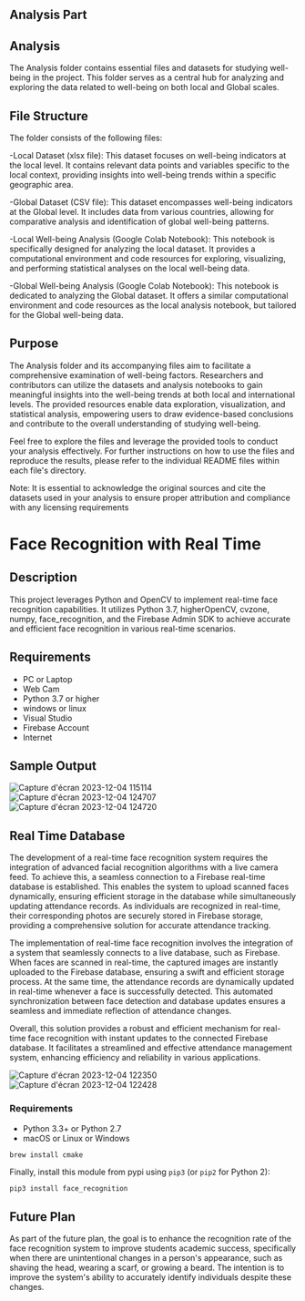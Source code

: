 ## Analysis Part

## Analysis
The Analysis folder contains essential files and datasets for studying well-being in the project. This folder serves as a central hub for analyzing and exploring the data related to well-being on both local and Global scales.

## File Structure
The folder consists of the following files:

-Local Dataset (xlsx file): This dataset focuses on well-being indicators at the local level. It contains relevant data points and variables specific to the local context, providing insights into well-being trends within a specific geographic area.

-Global Dataset (CSV file): This dataset encompasses well-being indicators at the Global level. It includes data from various countries, allowing for comparative analysis and identification of global well-being patterns.

-Local Well-being Analysis (Google Colab Notebook): This notebook is specifically designed for analyzing the local dataset. It provides a computational environment and code resources for exploring, visualizing, and performing statistical analyses on the local well-being data.

-Global Well-being Analysis (Google Colab Notebook): This notebook is dedicated to analyzing the Global dataset. It offers a similar computational environment and code resources as the local analysis notebook, but tailored for the Global well-being data.

## Purpose
The Analysis folder and its accompanying files aim to facilitate a comprehensive examination of well-being factors. Researchers and contributors can utilize the datasets and analysis notebooks to gain meaningful insights into the well-being trends at both local and international levels. The provided resources enable data exploration, visualization, and statistical analysis, empowering users to draw evidence-based conclusions and contribute to the overall understanding of studying well-being.

Feel free to explore the files and leverage the provided tools to conduct your analysis effectively. For further instructions on how to use the files and reproduce the results, please refer to the individual README files within each file's directory.

Note: It is essential to acknowledge the original sources and cite the datasets used in your analysis to ensure proper attribution and compliance with any licensing requirements



# Face Recognition with Real Time

## Description

This project leverages Python and OpenCV to implement real-time face recognition capabilities. It utilizes Python 3.7, higherOpenCV, cvzone, numpy, face_recognition, and the Firebase Admin SDK to achieve accurate and efficient face recognition in various real-time scenarios.

## Requirements

- PC or Laptop
- Web Cam
- Python 3.7 or higher
- windows or linux
- Visual Studio
- Firebase Account
- Internet

## Sample Output
![Capture d'écran 2023-12-04 115114](https://github.com/bilel910/tsyp11_SMC-EdSoc_Technical_Challenge/assets/83314544/6da22082-41c6-4778-9fc4-ae1cebc7e354)
![Capture d'écran 2023-12-04 124707](https://github.com/bilel910/tsyp11_SMC-EdSoc_Technical_Challenge/assets/83314544/6e3034d6-2b6d-4c17-8bbd-5b7ebb3d5eaf)
![Capture d'écran 2023-12-04 124720](https://github.com/bilel910/tsyp11_SMC-EdSoc_Technical_Challenge/assets/83314544/54a486fa-4040-420f-aa3c-cf42195577ef)


## Real Time Database

The development of a real-time face recognition system requires the integration of advanced facial recognition algorithms with a live camera feed. To achieve this, a seamless connection to a Firebase real-time database is established. This enables the system to upload scanned faces dynamically, ensuring efficient storage in the database while simultaneously updating attendance records. As individuals are recognized in real-time, their corresponding photos are securely stored in Firebase storage, providing a comprehensive solution for accurate attendance tracking.

The implementation of real-time face recognition involves the integration of a system that seamlessly connects to a live database, such as Firebase. When faces are scanned in real-time, the captured images are instantly uploaded to the Firebase database, ensuring a swift and efficient storage process. At the same time, the attendance records are dynamically updated in real-time whenever a face is successfully detected. This automated synchronization between face detection and database updates ensures a seamless and immediate reflection of attendance changes.

Overall, this solution provides a robust and efficient mechanism for real-time face recognition with instant updates to the connected Firebase database. It facilitates a streamlined and effective attendance management system, enhancing efficiency and reliability in various applications.

![Capture d'écran 2023-12-04 122350](https://github.com/bilel910/tsyp11_SMC-EdSoc_Technical_Challenge/assets/83314544/5ca28e34-2116-4aa9-a4a3-21281fedb680)
![Capture d'écran 2023-12-04 122428](https://github.com/bilel910/tsyp11_SMC-EdSoc_Technical_Challenge/assets/83314544/acb8c4ec-c05f-46c6-b073-efdfc9ec8522)

### Requirements

- Python 3.3+ or Python 2.7
- macOS or Linux or Windows 

`brew install cmake`

Finally, install this module from pypi using `pip3` (or `pip2` for Python 2):

```bash
pip3 install face_recognition
```

## Future Plan

As part of the future plan, the goal is to enhance the recognition rate of the face recognition system to improve students academic success, specifically when there are unintentional changes in a person's appearance, such as shaving the head, wearing a scarf, or growing a beard. The intention is to improve the system's ability to accurately identify individuals despite these changes.
